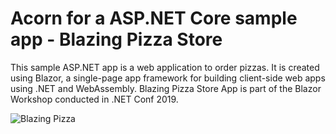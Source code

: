 # Acorn for a ASP.NET Core sample app - Blazing Pizza Store

This sample ASP.NET app is a web application to order pizzas. It is created using Blazor, a single-page app framework for building client-side web apps using .NET and WebAssembly. Blazing Pizza Store App is part of the Blazor Workshop conducted in .NET Conf 2019.

![Blazing Pizza](https://user-images.githubusercontent.com/1874516/77244515-c889ce00-6bd2-11ea-9a45-47452c084464.png)
